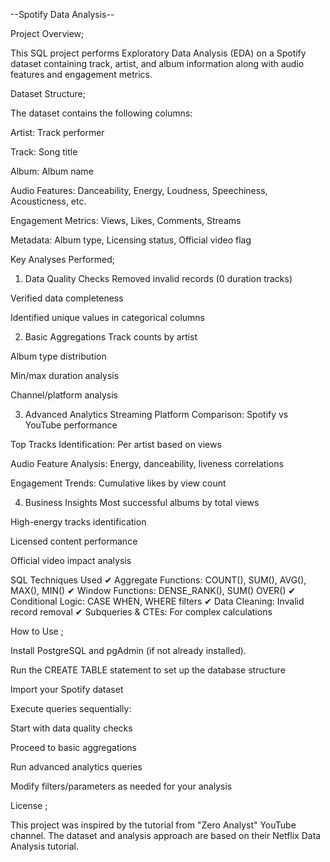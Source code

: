 --Spotify Data Analysis-- 


Project Overview;

This SQL project performs Exploratory Data Analysis (EDA) on a Spotify dataset containing track, artist, and album information along with audio features and engagement metrics.

Dataset Structure;

The dataset contains the following columns:

Artist: Track performer

Track: Song title

Album: Album name

Audio Features: Danceability, Energy, Loudness, Speechiness, Acousticness, etc.

Engagement Metrics: Views, Likes, Comments, Streams

Metadata: Album type, Licensing status, Official video flag

Key Analyses Performed;

1. Data Quality Checks
Removed invalid records (0 duration tracks)

Verified data completeness

Identified unique values in categorical columns

2. Basic Aggregations
Track counts by artist

Album type distribution

Min/max duration analysis

Channel/platform analysis

3. Advanced Analytics
Streaming Platform Comparison: Spotify vs YouTube performance

Top Tracks Identification: Per artist based on views

Audio Feature Analysis: Energy, danceability, liveness correlations

Engagement Trends: Cumulative likes by view count

4. Business Insights
Most successful albums by total views

High-energy tracks identification

Licensed content performance

Official video impact analysis

SQL Techniques Used
✔ Aggregate Functions: COUNT(), SUM(), AVG(), MAX(), MIN()
✔ Window Functions: DENSE_RANK(), SUM() OVER()
✔ Conditional Logic: CASE WHEN, WHERE filters
✔ Data Cleaning: Invalid record removal
✔ Subqueries & CTEs: For complex calculations


How to Use ; 

Install PostgreSQL and pgAdmin (if not already installed).

Run the CREATE TABLE statement to set up the database structure

Import your Spotify dataset

Execute queries sequentially:

Start with data quality checks

Proceed to basic aggregations

Run advanced analytics queries

Modify filters/parameters as needed for your analysis

License ;

This project was inspired by the tutorial from "Zero Analyst" YouTube channel.
The dataset and analysis approach are based on their Netflix Data Analysis tutorial.




